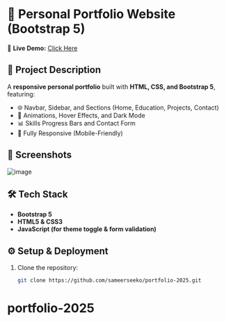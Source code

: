# 📌 Personal Portfolio Website (Bootstrap 5)

🚀 **Live Demo:** [Click Here](https://sameerseeko.github.io/portfolio-2025/)

## 📄 Project Description
A **responsive personal portfolio** built with **HTML, CSS, and Bootstrap 5**, featuring:
- 🌐 Navbar, Sidebar, and Sections (Home, Education, Projects, Contact)
- 🎨 Animations, Hover Effects, and Dark Mode
- 📊 Skills Progress Bars and Contact Form
- 📱 Fully Responsive (Mobile-Friendly)

## 📸 Screenshots
![image](https://github.com/user-attachments/assets/c32155fe-49d3-4c1d-9a3d-7f9c531f91cd)


## 🛠️ Tech Stack
- **Bootstrap 5**
- **HTML5 & CSS3**
- **JavaScript (for theme toggle & form validation)**

## ⚙️ Setup & Deployment
1. Clone the repository:
   ```sh
   git clone https://github.com/sameerseeko/portfolio-2025.git
# portfolio-2025
